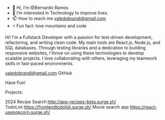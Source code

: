 - 👋 Hi, I’m @Bernardo Ramos
- 👀 I’m interested in Technology to improve lives.
- 📫 How to reach me valedobrandi@gmail.com
- ⚡ Fun fact: love mountains and code

Hi! I'm a Fullstack Developer with a passion for test-driven development, refactoring, and writing clean code. My main tools are React.js, Node.js, and SQL databases. Through testing libraries and a dedication to building responsive websites, I thrive on using these technologies to develop scalable projects. I love collaborating with others, leveraging my teamwork skills in fast-paced environments.

valedobrandi@gmail.com
GitHub

Have Fun!

Projects:
 
 2024
Recipe Search 
   http://app-recipes-beta.surge.sh/  
TodoList
  https://frontendtodolist.surge.sh/
Movie search app
  https://react-usepopcorn.surge.sh/
